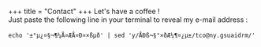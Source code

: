 +++
title = "Contact"
+++
Let's have a coffee !  
Just paste the following line in your terminal to reveal my e-mail address :  
<br>
```echo '±°µ¿¤§¬¶¼Å¤ÆÅ¤Ð¤×ßµð' | sed 'y/ÅÐß¬§°×ðÆ¼¶¤¿µ±/tco@ny.gsuaidrm/'```
<br>
